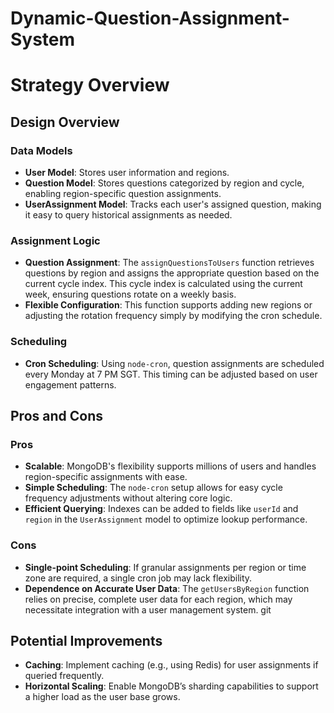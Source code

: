 # Dynamic-Question-Assignment-System
# Strategy Overview

## Design Overview

### Data Models
- **User Model**: Stores user information and regions.
- **Question Model**: Stores questions categorized by region and cycle, enabling region-specific question assignments.
- **UserAssignment Model**: Tracks each user's assigned question, making it easy to query historical assignments as needed.

### Assignment Logic

- **Question Assignment**: The `assignQuestionsToUsers` function retrieves questions by region and assigns the appropriate question based on the current cycle index. This cycle index is calculated using the current week, ensuring questions rotate on a weekly basis.
- **Flexible Configuration**: This function supports adding new regions or adjusting the rotation frequency simply by modifying the cron schedule.

### Scheduling

- **Cron Scheduling**: Using `node-cron`, question assignments are scheduled every Monday at 7 PM SGT. This timing can be adjusted based on user engagement patterns.

## Pros and Cons

### Pros
- **Scalable**: MongoDB's flexibility supports millions of users and handles region-specific assignments with ease.
- **Simple Scheduling**: The `node-cron` setup allows for easy cycle frequency adjustments without altering core logic.
- **Efficient Querying**: Indexes can be added to fields like `userId` and `region` in the `UserAssignment` model to optimize lookup performance.

### Cons
- **Single-point Scheduling**: If granular assignments per region or time zone are required, a single cron job may lack flexibility.
- **Dependence on Accurate User Data**: The `getUsersByRegion` function relies on precise, complete user data for each region, which may necessitate integration with a user management system.
git

## Potential Improvements

- **Caching**: Implement caching (e.g., using Redis) for user assignments if queried frequently.
- **Horizontal Scaling**: Enable MongoDB’s sharding capabilities to support a higher load as the user base grows.

